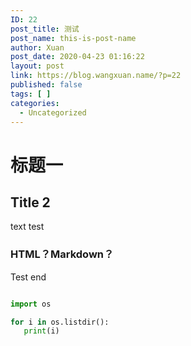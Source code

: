 ```yaml
---
ID: 22
post_title: 测试
post_name: this-is-post-name
author: Xuan
post_date: 2020-04-23 01:16:22
layout: post
link: https://blog.wangxuan.name/?p=22
published: false
tags: [ ]
categories:
  - Uncategorized
---
```

# 标题一
## Title 2

text test

### HTML？Markdown？

Test end

```python

import os

for i in os.listdir():
   print(i)

```